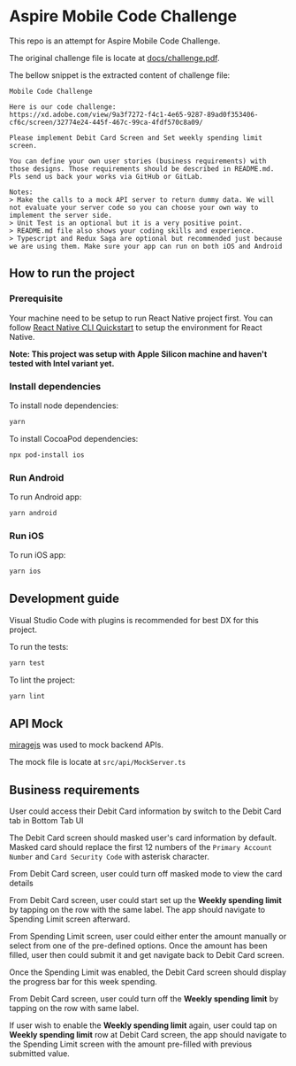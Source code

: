 # Aspire Mobile Code Challenge

This repo is an attempt for Aspire Mobile Code Challenge.

The original challenge file is locate at [docs/challenge.pdf](./docs/challenge.pdf).

The bellow snippet is the extracted content of challenge file:

```text
Mobile Code Challenge

Here is our code challenge:
https://xd.adobe.com/view/9a3f7272-f4c1-4e65-9287-89ad0f353406-cf6c/screen/32774e24-445f-467c-99ca-4fdf570c8a09/

Please implement Debit Card Screen and Set weekly spending limit screen.

You can define your own user stories (business requirements) with those designs. Those requirements should be described in README.md. Pls send us back your works via GitHub or GitLab.

Notes:
> Make the calls to a mock API server to return dummy data. We will not evaluate your server code so you can choose your own way to implement the server side.
> Unit Test is an optional but it is a very positive point.
> README.md file also shows your coding skills and experience.
> Typescript and Redux Saga are optional but recommended just because we are using them. Make sure your app can run on both iOS and Android
```

## How to run the project

### Prerequisite

Your machine need to be setup to run React Native project first. You can follow [React Native CLI Quickstart](https://reactnative.dev/docs/environment-setup) to setup the environment for React Native.

**Note: This project was setup with Apple Silicon machine and haven't tested with Intel variant yet.**

### Install dependencies

To install node dependencies:

```sh
yarn
```

To install CocoaPod dependencies:

```sh
npx pod-install ios
```

### Run Android

To run Android app:

```sh
yarn android
```

### Run iOS

To run iOS app:

```sh
yarn ios
```

## Development guide

Visual Studio Code with plugins is recommended for best DX for this project.

To run the tests:

```sh
yarn test
```

To lint the project:

```sh
yarn lint
```

## API Mock

[miragejs](https://miragejs.com/docs/getting-started/introduction/) was used to mock backend APIs.

The mock file is locate at `src/api/MockServer.ts`

## Business requirements

User could access their Debit Card information by switch to the Debit Card tab in Bottom Tab UI

The Debit Card screen should masked user's card information by default. Masked card should replace the first 12 numbers of the `Primary Account Number` and `Card Security Code` with asterisk character.

From Debit Card screen, user could turn off masked mode to view the card details

From Debit Card screen, user could start set up the **Weekly spending limit** by tapping on the row with the same label. The app should navigate to Spending Limit screen afterward.

From Spending Limit screen, user could either enter the amount manually or select from one of the pre-defined options. Once the amount has been filled, user then could submit it and get navigate back to Debit Card screen.

Once the Spending Limit was enabled, the Debit Card screen should display the progress bar for this week spending.

From Debit Card screen, user could turn off the **Weekly spending limit** by tapping on the row with same label.

If user wish to enable the **Weekly spending limit** again, user could tap on **Weekly spending limit** row at Debit Card screen, the app should navigate to the Spending Limit screen with the amount pre-filled with previous submitted value.
